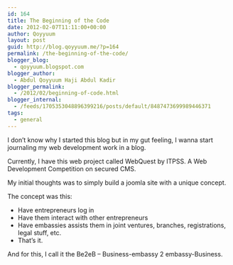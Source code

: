 ```yaml
---
id: 164
title: The Beginning of the Code
date: 2012-02-07T11:11:00+00:00
author: Qoyyuum
layout: post
guid: http://blog.qoyyuum.me/?p=164
permalink: /the-beginning-of-the-code/
blogger_blog:
  - qoyyuum.blogspot.com
blogger_author:
  - Abdul Qoyyuum Haji Abdul Kadir
blogger_permalink:
  - /2012/02/beginning-of-code.html
blogger_internal:
  - /feeds/1705353048896399216/posts/default/8487473699989446371
tags:
  - general
---
```

I don&#8217;t know why I started this blog but in my gut feeling, I wanna start journaling my web development work in a blog.

Currently, I have this web project called WebQuest by ITPSS. A Web Development Competition on secured CMS.

My initial thoughts was to simply build a joomla site with a unique concept.

The concept was this: 

  * Have entrepreneurs log in
  * Have them interact with other entrepreneurs
  * Have embassies assists them in joint ventures, branches, registrations, legal stuff, etc.
  * That&#8217;s it.

And for this, I call it the Be2eB &#8211; Business-embassy 2 embassy-Business.